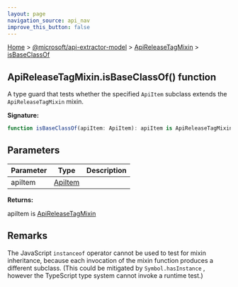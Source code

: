 ```yaml
---
layout: page
navigation_source: api_nav
improve_this_button: false
---
```



[Home](./index.md) &gt; [@microsoft/api-extractor-model](./api-extractor-model.md) &gt; [ApiReleaseTagMixin](./api-extractor-model.apireleasetagmixin.md) &gt; [isBaseClassOf](./api-extractor-model.apireleasetagmixin.isbaseclassof.md)

## ApiReleaseTagMixin.isBaseClassOf() function

A type guard that tests whether the specified `ApiItem` subclass extends the `ApiReleaseTagMixin` mixin.

<b>Signature:</b>

```typescript
function isBaseClassOf(apiItem: ApiItem): apiItem is ApiReleaseTagMixin;
```

## Parameters

|  Parameter | Type | Description |
|  --- | --- | --- |
|  apiItem | [ApiItem](./api-extractor-model.apiitem.md) |  |

<b>Returns:</b>

apiItem is [ApiReleaseTagMixin](./api-extractor-model.apireleasetagmixin.md)

## Remarks

The JavaScript `instanceof` operator cannot be used to test for mixin inheritance, because each invocation of the mixin function produces a different subclass. (This could be mitigated by `Symbol.hasInstance` , however the TypeScript type system cannot invoke a runtime test.)
